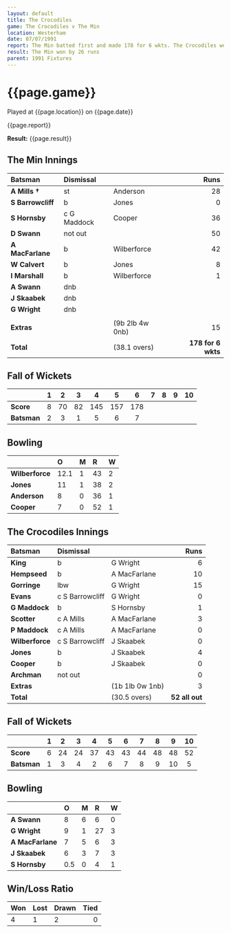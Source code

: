 ```yaml
---
layout: default
title: The Crocodiles
game: The Crocodiles v The Min
location: Westerham
date: 07/07/1991
report: The Min batted first and made 178 for 6 wkts. The Crocodiles were bowled out for 52
result: The Min won by 26 runs
parent: 1991 Fixtures
---
```


# {{page.game}}

Played at {{page.location}} on {{page.date}}

{{page.report}}

**Result:** {{page.result}}

## The Min Innings

| Batsman | Dismissal |  | Runs |
|:---|:---|---|---:|
| **A Mills &#8224;** | st | Anderson | 28 | 
| **S Barrowcliff** | b | Jones | 0 | 
| **S Hornsby** | c G Maddock | Cooper | 36 | 
| **D Swann** | not out |  | 50 | 
| **A MacFarlane** | b | Wilberforce | 42 | 
| **W Calvert** | b | Jones | 8 | 
| **I Marshall** | b | Wilberforce | 1 | 
| **A Swann** | dnb |  |  | 
| **J Skaabek** | dnb |  |  | 
| **G Wright** | dnb |  |  | 
|  |  |  |  | 
| **Extras** | | (9b 2lb 4w 0nb) | 15 | 
| **Total** | | (38.1 overs) | **178 for 6 wkts** | 

## Fall of Wickets

| | 1 | 2 | 3 | 4 | 5 | 6 | 7 | 8 | 9 | 10 |
|---|:---:|:---:|:---:|:---:|:---:|:---:|:---:|:---:|:---:|:---:|
| **Score** | 8 | 70 | 82 | 145 | 157 | 178 |  |  |  |  | 
| **Batsman** | 2 | 3 | 1 | 5 | 6 | 7 |  |  |  |  | 

## Bowling

| | O | M | R | W |
|---|:---|:---|:---|:---|
| **Wilberforce** | 12.1 | 1 | 43 | 2 | 
| **Jones** | 11 | 1 | 38 | 2 | 
| **Anderson** | 8 | 0 | 36 | 1 | 
| **Cooper** | 7 | 0 | 52 | 1 | 

## The Crocodiles Innings

| Batsman | Dismissal |  | Runs |
|:---|:---|---|---:|
| **King** | b | G Wright| 6 | 
| **Hempseed** | b | A MacFarlane | 10 | 
| **Gorringe** | lbw | G Wright | 15 | 
| **Evans** | c S Barrowcliff | G Wright | 0 | 
| **G Maddock** | b | S Hornsby | 1 | 
| **Scotter** | c A Mills | A MacFarlane | 3 |
| **P Maddock** | c A Mills | A MacFarlane | 0 | 
| **Wilberforce** | c S Barrowcliff | J Skaabek | 0 |
| **Jones** | b | J Skaabek | 4 | 
| **Cooper** | b | J Skaabek | 0 | 
| **Archman** | not out |  | 0 |
| **Extras** | | (1b 1lb 0w 1nb) | 3 | 
| **Total** | | (30.5 overs) | **52 all out** | 

## Fall of Wickets

| | 1 | 2 | 3 | 4 | 5 | 6 | 7 | 8 | 9 | 10 |
|---|:---:|:---:|:---:|:---:|:---:|:---:|:---:|:---:|:---:|:---:|
| **Score** | 6 | 24 | 24 | 37 | 43 | 43 | 44 | 48 | 48 | 52 |
| **Batsman** | 1 | 3 | 4 | 2 | 6 | 7 | 8 | 9 | 10 | 5 |

## Bowling

| | O | M | R | W |
|---|:---|:---|:---|:---|
| **A Swann** | 8 | 6 | 6 | 0 | 
| **G Wright** | 9 | 1 | 27 | 3 | 
| **A MacFarlane** | 7 | 5 | 6 | 3 | 
| **J Skaabek** | 6 | 3 | 7 | 3 | 
| **S Hornsby** | 0.5 | 0 | 4 | 1 |

## Win/Loss Ratio

| Won | Lost | Drawn | Tied |
|:---|:---|:---|---:|
| 4 | 1 | 2 | 0 |